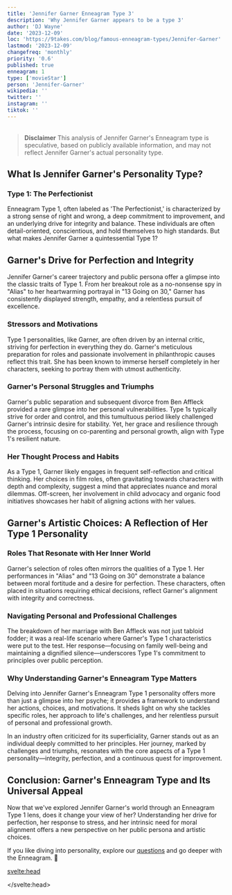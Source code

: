 ```yaml
---
title: 'Jennifer Garner Enneagram Type 3'
description: 'Why Jennifer Garner appears to be a type 3'
author: 'DJ Wayne'
date: '2023-12-09'
loc: 'https://9takes.com/blog/famous-enneagram-types/Jennifer-Garner'
lastmod: '2023-12-09'
changefreq: 'monthly'
priority: '0.6'
published: true
enneagram: 1
type: ['movieStar']
person: 'Jennifer-Garner'
wikipedia: ''
twitter: ''
instagram: ''
tiktok: ''
---
```


<!-- // notes:  -->

<script>
    import  PopCard  from "$lib/components/atoms/PopCard.svelte";
</script>
<div
    style="display: flex;
    justify-content: center;
    margin: 1rem 0;
    "
>
    <PopCard
        image={`/types/1s/${'Jennifer-Garner'}.webp`}
        showIcon={false}
        enneagramType="1"
        displayText="Jennifer Garner"
        subtext=""
    />
</div>

> **Disclaimer** This analysis of Jennifer Garner's Enneagram type is speculative, based on publicly available information, and may not reflect Jennifer Garner's actual personality type.

## What Is Jennifer Garner's Personality Type?

### Type 1: The Perfectionist

Enneagram Type 1, often labeled as 'The Perfectionist,' is characterized by a strong sense of right and wrong, a deep commitment to improvement, and an underlying drive for integrity and balance. These individuals are often detail-oriented, conscientious, and hold themselves to high standards. But what makes Jennifer Garner a quintessential Type 1?

## Garner's Drive for Perfection and Integrity

Jennifer Garner's career trajectory and public persona offer a glimpse into the classic traits of Type 1. From her breakout role as a no-nonsense spy in "Alias" to her heartwarming portrayal in "13 Going on 30," Garner has consistently displayed strength, empathy, and a relentless pursuit of excellence.

### Stressors and Motivations

Type 1 personalities, like Garner, are often driven by an internal critic, striving for perfection in everything they do. Garner's meticulous preparation for roles and passionate involvement in philanthropic causes reflect this trait. She has been known to immerse herself completely in her characters, seeking to portray them with utmost authenticity.

### Garner's Personal Struggles and Triumphs

Garner's public separation and subsequent divorce from Ben Affleck provided a rare glimpse into her personal vulnerabilities. Type 1s typically strive for order and control, and this tumultuous period likely challenged Garner's intrinsic desire for stability. Yet, her grace and resilience through the process, focusing on co-parenting and personal growth, align with Type 1's resilient nature.

### Her Thought Process and Habits

As a Type 1, Garner likely engages in frequent self-reflection and critical thinking. Her choices in film roles, often gravitating towards characters with depth and complexity, suggest a mind that appreciates nuance and moral dilemmas. Off-screen, her involvement in child advocacy and organic food initiatives showcases her habit of aligning actions with her values.

## Garner's Artistic Choices: A Reflection of Her Type 1 Personality

### Roles That Resonate with Her Inner World

Garner's selection of roles often mirrors the qualities of a Type 1. Her performances in "Alias" and "13 Going on 30" demonstrate a balance between moral fortitude and a desire for perfection. These characters, often placed in situations requiring ethical decisions, reflect Garner's alignment with integrity and correctness.

### Navigating Personal and Professional Challenges

The breakdown of her marriage with Ben Affleck was not just tabloid fodder; it was a real-life scenario where Garner's Type 1 characteristics were put to the test. Her response—focusing on family well-being and maintaining a dignified silence—underscores Type 1's commitment to principles over public perception.

### Why Understanding Garner's Enneagram Type Matters

Delving into Jennifer Garner's Enneagram Type 1 personality offers more than just a glimpse into her psyche; it provides a framework to understand her actions, choices, and motivations. It sheds light on why she tackles specific roles, her approach to life's challenges, and her relentless pursuit of personal and professional growth.

In an industry often criticized for its superficiality, Garner stands out as an individual deeply committed to her principles. Her journey, marked by challenges and triumphs, resonates with the core aspects of a Type 1 personality—integrity, perfection, and a continuous quest for improvement.

## Conclusion: Garner's Enneagram Type and Its Universal Appeal

Now that we've explored Jennifer Garner's world through an Enneagram Type 1 lens, does it change your view of her? Understanding her drive for perfection, her response to stress, and her intrinsic need for moral alignment offers a new perspective on her public persona and artistic choices.

If you like diving into personality, explore our <a href="/questions" >questions</a> and go deeper with the Enneagram. 🚀

<svelte:head>

<script type="application/ld+json">
{
  "@context": "http://schema.org",
  "@graph": [
    {
      "@type": "Article",
      "articleBody": "This article offers an in-depth exploration of Jennifer Garner's personality through the lens of the Enneagram Type 1. Known for her dedication to perfection, integrity, and moral righteousness, Garner's life and career choices reflect many attributes of a Type 1 personality. The article provides insights into her motivations, career decisions, personal challenges, and her approach to life's complexities.",
      "creator": {
        "@type": "Person",
        "name": "DJ Wayne",
        "sameAs": ["https://www.instagram.com/djwayne3/", "https://www.youtube.com/@djwayne3", "https://www.linkedin.com/in/davidtwayne/", "https://twitter.com/djwayne3"
        ]
      },
      "author": {
        "@type": "Person",
        "name": "DJ Wayne",
        "sameAs": [
          "https://www.instagram.com/djwayne1/",
          "https://www.youtube.com/@djwayne1",
          "https://www.linkedin.com/in/davidtwayne/",
          "https://twitter.com/djwayne1"
        ]
      },
      "dateModified": {
        "@type": "Date",
        "@value": "2023-08-21"
      },
      "datePublished": {
        "@type": "Date",
        "@value": "2023-06-20"
      },
      "description": "Exploring Jennifer Garner's personality as an Enneagram Type 1, this blog post delves into her perfectionist traits, ethical motivations, her inner world, and how these elements align with Type 1 attributes.",
      "headline": "Jennifer Garner's Personality: An Enneagram Type 1",
      "image": {
        "@type": "ImageObject",
        "height": 900,
        "url": "https://9takes.com/types/1s/Jennifer-Garner.webp",
        "width": 900
      },
      "mainEntityOfPage": {
        "@id": "https://9takes.com/blog/famous-enneagram-types/Jennifer-Garner",
        "@type": "WebPage"
      },
      "mentions": {
        "@type": "Person",
        "name": "Jennifer Garner",
        "sameAs": [
          "https://en.wikipedia.org/wiki/Jennifer_Garner",
          "https://twitter.com/JenniferGarner",
          "https://www.instagram.com/jennifer.garner/",
          "https://www.imdb.com/name/nm0004950/"
        ]
      },
      "publisher": {
        "@type": "Organization",
        "sameAs": [
          "https://www.instagram.com/9takesdotcom/",
          "https://twitter.com/9takesdotcom"
        ],
        "logo": {
          "@type": "ImageObject",
          "url": "https://9takes.com/brand/darkRubix.png"
        },
        "name": "9takes"
      }
    },
    {
      "@type": "FAQPage",
      "mainEntity": [
			{
			"@type": "Question",
			"acceptedAnswer": {
				"@type": "Answer",
				"text": "Jennifer Garner exhibits many characteristics consistent with Enneagram Type 1 personality. These include her commitment to perfection, a strong sense of morality, and her constant striving for personal and professional improvement. Her life choices and career trajectory provide numerous examples of these Type 1 traits."
			},
			"name": "Why is Jennifer Garner considered an Enneagram Type 1?"
			},
			{
			"@type": "Question",
			"acceptedAnswer": {
				"@type": "Answer",
				"text": "Garner's roles in movies and TV shows often reflect her Type 1 personality, such as her portrayal of strong, ethical characters. Her response to personal challenges, such as her divorce, and her involvement in philanthropy also demonstrate her Type 1 attributes of integrity and moral righteousness."
			},
			"name": "What are some examples of Jennifer Garner's Type 1 characteristics?"
			},
			{
			"@type": "Question",
			"acceptedAnswer": {
				"@type": "Answer",
				"text": "Jennifer Garner is known for her strong work ethic, dedication to her craft, and advocacy for causes she believes in. She is disciplined, meticulous, and often driven by a strong sense of duty and ethical responsibility."
			},
			"name": "What is Jennifer Garner's personality?"
			}
		]
	}
	]
}

</script>

</svelte:head>

<style lang="scss"></style>
